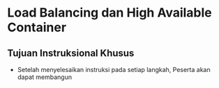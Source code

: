 # Load Balancing dan High Available Container

## Tujuan Instruksional Khusus

- Setelah menyelesaikan instruksi pada setiap langkah, Peserta akan dapat membangun
